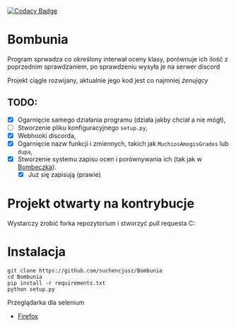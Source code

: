 [![Codacy Badge](https://app.codacy.com/project/badge/Grade/1ad4ebea0b3b43fd9f2d9efac4d27f94)](https://www.codacy.com/gh/suchencjusz/Bombunia/dashboard?utm_source=github.com&amp;utm_medium=referral&amp;utm_content=suchencjusz/Bombunia&amp;utm_campaign=Badge_Grade)
# Bombunia
Program sprwadza co określony interwał oceny klasy,
porównuje ich ilość z poprzednim sprawdzaniem, po sprawdzeniu
wysyła je na serwer discord

Projekt ciągle rozwijany, aktualnie jego kod jest co najmniej *żenujący*

## TODO:
- [x] Ogarnięcie samego działania programu (działa jakby chciał a nie mógł),
- [ ] Stworzenie pliku konfiguracyjnego ```setup.py```,
- [x] Webhooki discorda,
- [x] Ogarnięcie nazw funkcji i zmiennych, takich jak ```MuchiosAmogisGrades``` lub ```dupa```,
- [x] Stworzenie systemu zapisu ocen i porównywania ich (tak jak w [Bombeczka](https://github.com/suchencjusz/Bombeczka)).
  - [x] Już się zapisują (prawie)

# Projekt otwarty na kontrybucje

Wystarczy zrobić forka repozytorium i stworzyć pull requesta C:

# Instalacja

```
git clone https://github.com/suchencjusz/Bombunia
cd Bombunia
pip install -r requirements.txt
python setup.py
```

Przeglądarka dla selenium
- [Firefox](https://github.com/mozilla/geckodriver/releases) 
